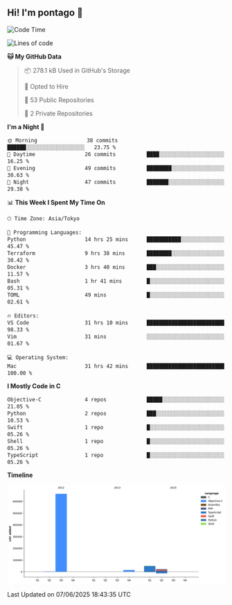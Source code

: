## Hi! I'm pontago 👋

<!--START_SECTION:waka-->
![Code Time](http://img.shields.io/badge/Code%20Time-302%20hrs%2014%20mins-blue)

![Lines of code](https://img.shields.io/badge/From%20Hello%20World%20I%27ve%20Written-752.8%20thousand%20lines%20of%20code-blue)

**🐱 My GitHub Data** 

> 📦 278.1 kB Used in GitHub's Storage 
 > 
> 💼 Opted to Hire
 > 
> 📜 53 Public Repositories 
 > 
> 🔑 2 Private Repositories 
 > 
**I'm a Night 🦉** 

```text
🌞 Morning                38 commits          ██████░░░░░░░░░░░░░░░░░░░   23.75 % 
🌆 Daytime                26 commits          ████░░░░░░░░░░░░░░░░░░░░░   16.25 % 
🌃 Evening                49 commits          ████████░░░░░░░░░░░░░░░░░   30.63 % 
🌙 Night                  47 commits          ███████░░░░░░░░░░░░░░░░░░   29.38 % 
```


📊 **This Week I Spent My Time On** 

```text
🕑︎ Time Zone: Asia/Tokyo

💬 Programming Languages: 
Python                   14 hrs 25 mins      ███████████░░░░░░░░░░░░░░   45.47 % 
Terraform                9 hrs 38 mins       ████████░░░░░░░░░░░░░░░░░   30.42 % 
Docker                   3 hrs 40 mins       ███░░░░░░░░░░░░░░░░░░░░░░   11.57 % 
Bash                     1 hr 41 mins        █░░░░░░░░░░░░░░░░░░░░░░░░   05.31 % 
TOML                     49 mins             █░░░░░░░░░░░░░░░░░░░░░░░░   02.61 % 

🔥 Editors: 
VS Code                  31 hrs 10 mins      █████████████████████████   98.33 % 
Vim                      31 mins             ░░░░░░░░░░░░░░░░░░░░░░░░░   01.67 % 

💻 Operating System: 
Mac                      31 hrs 42 mins      █████████████████████████   100.00 % 
```

**I Mostly Code in C** 

```text
Objective-C              4 repos             █████░░░░░░░░░░░░░░░░░░░░   21.05 % 
Python                   2 repos             ███░░░░░░░░░░░░░░░░░░░░░░   10.53 % 
Swift                    1 repo              █░░░░░░░░░░░░░░░░░░░░░░░░   05.26 % 
Shell                    1 repo              █░░░░░░░░░░░░░░░░░░░░░░░░   05.26 % 
TypeScript               1 repo              █░░░░░░░░░░░░░░░░░░░░░░░░   05.26 % 
```



**Timeline**

![Lines of Code chart](https://raw.githubusercontent.com/pontago/pontago/main/assets/bar_graph.png)


 Last Updated on 07/06/2025 18:43:35 UTC
<!--END_SECTION:waka-->
